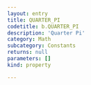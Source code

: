 ```yaml
---
layout: entry
title: QUARTER_PI
codetitle: b.QUARTER_PI
description: 'Quarter Pi'
category: Math
subcategory: Constants
returns: null
parameters: []
kind: property

---
```

